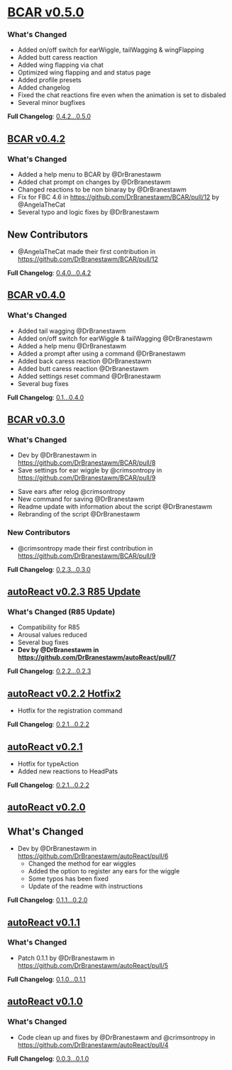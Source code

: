 # [BCAR v0.5.0](https://github.com/DrBranestawm/BCAR/releases/edit/v0.5.0)
### What's Changed
* Added on/off switch for earWiggle, tailWagging & wingFlapping
* Added butt caress reaction
* Added wing flapping via chat
* Optimized wing flapping and and status page
* Added profile presets
* Added changelog
* Fixed the chat reactions fire even when the animation is set to disbaled
* Several minor bugfixes

**Full Changelog**: [0.4.2...0.5.0](https://github.com/DrBranestawm/BCAR/compare/0.4.2...0.5.0)

## [BCAR v0.4.2](https://github.com/DrBranestawm/BCAR/releases/edit/v0.4.2)
### What's Changed
* Added a help menu to BCAR by @DrBranestawm
* Added chat prompt on changes by @DrBranestawm
* Changed reactions to be non binaray by @DrBranestawm
* Fix for FBC 4.6 in https://github.com/DrBranestawm/BCAR/pull/12  by @AngelaTheCat 
* Several typo and logic fixes by @DrBranestawm

## New Contributors
* @AngelaTheCat made their first contribution in https://github.com/DrBranestawm/BCAR/pull/12

**Full Changelog**: [0.4.0...0.4.2](https://github.com/DrBranestawm/BCAR/compare/0.4.0...0.4.2)

## [BCAR v0.4.0](https://github.com/DrBranestawm/BCAR/releases/edit/v0.4.0)
### What's Changed
* Added tail wagging @DrBranestawm 
* Added on/off switch for earWiggle & tailWagging @DrBranestawm 
* Added a help menu @DrBranestawm 
* Added a prompt after using a command @DrBranestawm 
* Added back caress reaction @DrBranestawm 
* Added butt caress reaction @DrBranestawm 
* Added settings reset command @DrBranestawm 
* Several bug fixes

 **Full Changelog**: [0.1...0.4.0](https://github.com/DrBranestawm/BCAR/compare/0.1...0.4.0)

## [BCAR v0.3.0](https://github.com/DrBranestawm/BCAR/releases/tag/v0.3.0)
### What's Changed
* Dev by @DrBranestawm in https://github.com/DrBranestawm/BCAR/pull/8
* Save settings for ear wiggle by @crimsontropy in https://github.com/DrBranestawm/BCAR/pull/9

 - Save ears after relog @crimsontropy 
 - New command for saving @DrBranestawm
 - Readme update with information about the script @DrBranestawm
 - Rebranding of the script @DrBranestawm

### New Contributors
* @crimsontropy made their first contribution in https://github.com/DrBranestawm/BCAR/pull/9

**Full Changelog**: [0.2.3...0.3.0](https://github.com/DrBranestawm/BCAR/compare/0.2.3...0.3.0)

## [autoReact v0.2.3 R85 Update](https://github.com/DrBranestawm/BCAR/releases/tag/0.2.3)
### What's Changed (R85 Update)
* Compatibility for R85
* Arousal values reduced
* Several bug fixes
* **Dev by @DrBranestawm in https://github.com/DrBranestawm/autoReact/pull/7**

**Full Changelog**: [0.2.2...0.2.3](https://github.com/DrBranestawm/autoReact/compare/0.2.2...0.2.3)

## [autoReact v0.2.2 Hotfix2](https://github.com/DrBranestawm/BCAR/releases/tag/0.2.2)
* Hotfix for the registration command

**Full Changelog**: [0.2.1...0.2.2](https://github.com/DrBranestawm/autoReact/compare/0.2.1...0.2.2)

## [autoReact v0.2.1](https://github.com/DrBranestawm/BCAR/releases/tag/0.2.1)
* Hotfix for typeAction  
* Added new reactions to HeadPats

**Full Changelog**: [0.2.1...0.2.2](https://github.com/DrBranestawm/autoReact/compare/0.2.0...0.2.1)

## [autoReact v0.2.0](https://github.com/DrBranestawm/BCAR/releases/edit/v0.2.0)
## What's Changed
* Dev by @DrBranestawm in https://github.com/DrBranestawm/autoReact/pull/6
    - Changed the method for ear wiggles
    - Added the option to register any ears for the wiggle
    - Some typos has been fixed
    - Update of the readme with instructions

**Full Changelog**: [0.1.1...0.2.0](https://github.com/DrBranestawm/autoReact/compare/0.1.1...0.2.0)

## [autoReact v0.1.1](https://github.com/DrBranestawm/BCAR/releases/edit/0.1.1)
### What's Changed
* Patch 0.1.1 by @DrBranestawm in https://github.com/DrBranestawm/autoReact/pull/5


**Full Changelog**: [0.1.0...0.1.1](https://github.com/DrBranestawm/autoReact/compare/0.1.0...0.1.1)

## [autoReact v0.1.0](https://github.com/DrBranestawm/BCAR/releases/tag/0.1.0)
### What's Changed
* Code clean up and fixes by @DrBranestawm and @crimsontropy  in https://github.com/DrBranestawm/autoReact/pull/4


**Full Changelog**: [0.0.3...0.1.0](https://github.com/DrBranestawm/autoReact/compare/0.0.3...0.1.0)
